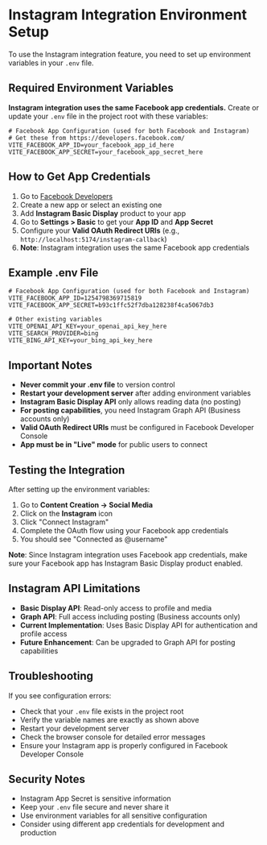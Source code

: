 # Instagram Integration Environment Setup

To use the Instagram integration feature, you need to set up environment variables in your `.env` file.

## Required Environment Variables

**Instagram integration uses the same Facebook app credentials.** Create or update your `.env` file in the project root with these variables:

```env
# Facebook App Configuration (used for both Facebook and Instagram)
# Get these from https://developers.facebook.com/
VITE_FACEBOOK_APP_ID=your_facebook_app_id_here
VITE_FACEBOOK_APP_SECRET=your_facebook_app_secret_here
```

## How to Get App Credentials

1. Go to [Facebook Developers](https://developers.facebook.com/)
2. Create a new app or select an existing one
3. Add **Instagram Basic Display** product to your app
4. Go to **Settings > Basic** to get your **App ID** and **App Secret**
5. Configure your **Valid OAuth Redirect URIs** (e.g., `http://localhost:5174/instagram-callback`)
6. **Note**: Instagram integration uses the same Facebook app credentials

## Example .env File

```env
# Facebook App Configuration (used for both Facebook and Instagram)
VITE_FACEBOOK_APP_ID=1254798369715819
VITE_FACEBOOK_APP_SECRET=b93c1ffc52f7dba128238f4ca5067db3

# Other existing variables
VITE_OPENAI_API_KEY=your_openai_api_key_here
VITE_SEARCH_PROVIDER=bing
VITE_BING_API_KEY=your_bing_api_key_here
```

## Important Notes

- **Never commit your .env file** to version control
- **Restart your development server** after adding environment variables
- **Instagram Basic Display API** only allows reading data (no posting)
- **For posting capabilities**, you need Instagram Graph API (Business accounts only)
- **Valid OAuth Redirect URIs** must be configured in Facebook Developer Console
- **App must be in "Live" mode** for public users to connect

## Testing the Integration

After setting up the environment variables:

1. Go to **Content Creation → Social Media**
2. Click on the **Instagram** icon
3. Click "Connect Instagram"
4. Complete the OAuth flow using your Facebook app credentials
5. You should see "Connected as @username"

**Note**: Since Instagram integration uses Facebook app credentials, make sure your Facebook app has Instagram Basic Display product enabled.

## Instagram API Limitations

- **Basic Display API**: Read-only access to profile and media
- **Graph API**: Full access including posting (Business accounts only)
- **Current Implementation**: Uses Basic Display API for authentication and profile access
- **Future Enhancement**: Can be upgraded to Graph API for posting capabilities

## Troubleshooting

If you see configuration errors:
- Check that your `.env` file exists in the project root
- Verify the variable names are exactly as shown above
- Restart your development server
- Check the browser console for detailed error messages
- Ensure your Instagram app is properly configured in Facebook Developer Console

## Security Notes

- Instagram App Secret is sensitive information
- Keep your `.env` file secure and never share it
- Use environment variables for all sensitive configuration
- Consider using different app credentials for development and production
